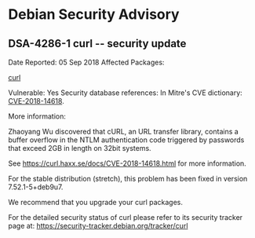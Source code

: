 
Debian Security Advisory
========================


DSA-4286-1 curl -- security update
----------------------------------



Date Reported:
05 Sep 2018
Affected Packages:

[curl](https://packages.debian.org/src:curl)

Vulnerable:
Yes
Security database references:
In Mitre's CVE dictionary: [CVE-2018-14618](https://security-tracker.debian.org/tracker/CVE-2018-14618).  

More information:

Zhaoyang Wu discovered that cURL, an URL transfer library, contains a
buffer overflow in the NTLM authentication code triggered by passwords
that exceed 2GB in length on 32bit systems.


See <https://curl.haxx.se/docs/CVE-2018-14618.html> for more information.


For the stable distribution (stretch), this problem has been fixed in
version 7.52.1-5+deb9u7.


We recommend that you upgrade your curl packages.


For the detailed security status of curl please refer to
its security tracker page at:
<https://security-tracker.debian.org/tracker/curl>





